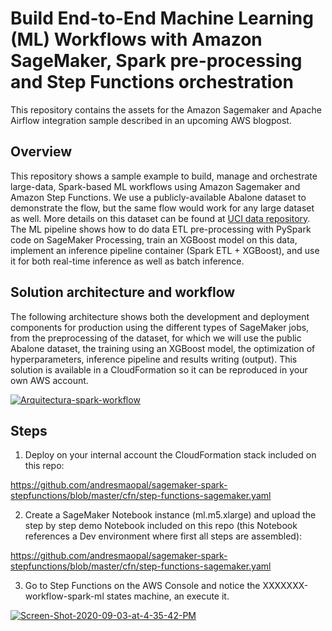 # Build End-to-End Machine Learning (ML) Workflows with Amazon SageMaker, Spark pre-processing and Step Functions orchestration

This repository contains the assets for the Amazon Sagemaker and Apache Airflow integration sample described in an upcoming AWS blogpost.

## Overview

This repository shows a sample example to build, manage and orchestrate large-data, Spark-based ML workflows using Amazon Sagemaker and Amazon Step Functions. We use a publicly-available Abalone dataset to demonstrate the flow, but the same flow would work for any large dataset as well. More details on this dataset can be found at [UCI data repository](https://archive.ics.uci.edu/ml/datasets/abalone). The ML pipeline shows how to do data ETL pre-processing with PySpark code on SageMaker Processing, train an XGBoost model on this data, implement an inference pipeline container (Spark ETL + XGBoost), and use it for both real-time inference as well as batch inference.

## Solution architecture and workflow

The following architecture shows both the development and deployment components for production using the different types of SageMaker jobs, from the preprocessing of the dataset, for which we will use the public Abalone dataset, the training using an XGBoost model, the optimization of hyperparameters, inference pipeline and results writing (output). This solution is available in a CloudFormation so it can be reproduced in your own AWS account.

<a href="https://ibb.co/FzS9fYp"><img src="https://i.ibb.co/Pg7RbWk/Arquitectura-spark-workflow.png" alt="Arquitectura-spark-workflow" border="0"></a>

## Steps

1. Deploy on your internal account the CloudFormation stack included on this repo:

https://github.com/andresmaopal/sagemaker-spark-stepfunctions/blob/master/cfn/step-functions-sagemaker.yaml

2. Create a SageMaker Notebook instance (ml.m5.xlarge) and upload the step by step demo Notebook included on this repo (this Notebook references a Dev environment where first all steps are assembled):

https://github.com/andresmaopal/sagemaker-spark-stepfunctions/blob/master/cfn/step-functions-sagemaker.yaml

3. Go to Step Functions on the AWS Console and notice the XXXXXXX-workflow-spark-ml states machine, an execute it.


<a href="https://ibb.co/fxjc3Bk"><img src="https://i.ibb.co/jrnpCBy/Screen-Shot-2020-09-03-at-4-35-42-PM.png" alt="Screen-Shot-2020-09-03-at-4-35-42-PM" border="0"></a>








